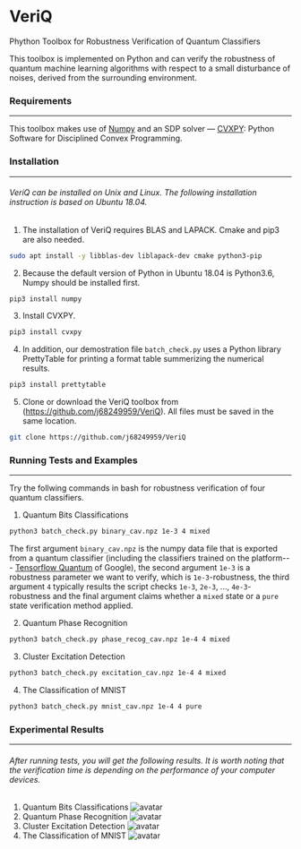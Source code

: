 VeriQ
===
Phython Toolbox for Robustness Verification of Quantum Classifiers 

This toolbox is implemented on Python and can verify the robustness of quantum machine learning algorithms with respect to a small disturbance of noises, derived from the surrounding environment.

### Requirements 
---
This toolbox makes use of [Numpy](https://numpy.org) and an SDP solver — [CVXPY](https://www.cvxpy.org/): Python Software for Disciplined Convex Programming. 

### Installation
---
###### VeriQ can be installed on Unix and Linux. The following installation instruction is based on Ubuntu 18.04.

1) The installation of VeriQ requires BLAS and LAPACK. Cmake and pip3 are also needed.
```sh
sudo apt install -y libblas-dev liblapack-dev cmake python3-pip
```
2) Because the default version of Python in Ubuntu 18.04 is Python3.6, Numpy should be installed first.
```sh
pip3 install numpy
```
3) Install CVXPY.
```sh
pip3 install cvxpy
```
4) In addition, our demostration file `batch_check.py` uses a Python library PrettyTable for printing a format table summerizing the numerical results.
```sh
pip3 install prettytable
```
5) Clone or download the VeriQ toolbox from (https://github.com/j68249959/VeriQ). All files must be saved in the same location.
```sh
git clone https://github.com/j68249959/VeriQ
```

### Running Tests and Examples
---
Try the follwing commands in bash for robustness verification of four quantum classifiers.
1) Quantum Bits Classifications
```sh
python3 batch_check.py binary_cav.npz 1e-3 4 mixed
```
The first argument `binary_cav.npz` is the numpy data file that is exported from a quantum classifier (including the classifiers trained on the platform--- [Tensorflow Quantum](https://www.tensorflow.org/quantum/) of Google), the second argument `1e-3` is a robustness parameter we want to verify, which is `1e-3`-robustness, the third argument `4` typically results the script checks `1e-3`, `2e-3`, ..., `4e-3`-robustness and the final argument claims whether a `mixed` state or a `pure` state verification method applied.

2) Quantum Phase Recognition 
```sh
python3 batch_check.py phase_recog_cav.npz 1e-4 4 mixed
```
3) Cluster Excitation Detection 
```sh
python3 batch_check.py excitation_cav.npz 1e-4 4 mixed
```
4) The Classification of MNIST
```sh
python3 batch_check.py mnist_cav.npz 1e-4 4 pure
```
### Experimental Results
---
###### After running tests, you will get the following results. It is worth noting that the verification time is depending on the performance of your computer devices.
1) Quantum Bits Classifications
![avatar](https://github.com/j68249959/VeriQ/blob/main/Experimental%20Results/Binary.png)
2) Quantum Phase Recognition 
![avatar](https://github.com/j68249959/VeriQ/blob/main/Experimental%20Results/Phase.png)
3) Cluster Excitation Detection 
![avatar](https://github.com/j68249959/VeriQ/blob/main/Experimental%20Results/Excitation.png)
4) The Classification of MNIST
![avatar](https://github.com/j68249959/VeriQ/blob/main/Experimental%20Results/MNIST.png)
